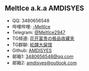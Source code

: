 **MeltIce** a.k.a **AMDISYES**
---
- QQ: 3480656548
- 哔哩哔哩: [-MeltIce](https://space.bilibili.com/57690791)
- Telegram: [@MeltIce2947](https://t.me/MeltIce2947)
- TG频道: [花开富贵の极品收藏夹](https://t.me/MeltProg2947)
- TG群聊: [轮蹲大屎馆](https://t.me/MeltChat2947)
- Github: [AMDISYES](https://github.com/AMDISYES)
- 邮箱1: [3480656548@qq.com](mailto:3480656548@qq.com)
- 邮箱2: [amdisyes@outlook.com](mailto:amdisyes@outlook.com)